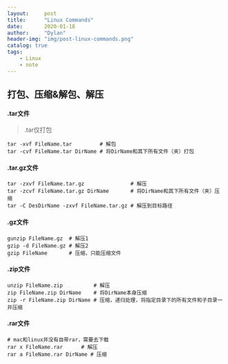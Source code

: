 ```yaml
---
layout:     post
title:      "Linux Commands"
date:       2020-01-18
author:     "Dylan"
header-img: "img/post-linux-commands.png"
catalog: true
tags:
    - Linux
    - note
---
```



## 打包、压缩&解包、解压

#### .tar文件

> .tar仅打包

```
tar -xvf FileName.tar         # 解包
tar -cvf FileName.tar DirName # 将DirName和其下所有文件（夹）打包
```

#### .tar.gz文件

```
tar -zxvf FileName.tar.gz               # 解压
tar -zcvf FileName.tar.gz DirName       # 将DirName和其下所有文件（夹）压缩
tar -C DesDirName -zxvf FileName.tar.gz # 解压到目标路径
```

#### .gz文件

```
gunzip FileName.gz  # 解压1
gzip -d FileName.gz # 解压2
gzip FileName       # 压缩，只能压缩文件
```

#### .zip文件

```
unzip FileName.zip          # 解压
zip FileName.zip DirName    # 将DirName本身压缩
zip -r FileName.zip DirName # 压缩，递归处理，将指定目录下的所有文件和子目录一并压缩
```

#### .rar文件

```
# mac和linux并没有自带rar，需要去下载
rar x FileName.rar      # 解压
rar a FileName.rar DirName # 压缩
```




